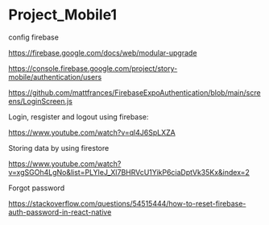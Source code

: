 # Project_Mobile1

config firebase

https://firebase.google.com/docs/web/modular-upgrade

https://console.firebase.google.com/project/story-mobile/authentication/users

https://github.com/mattfrances/FirebaseExpoAuthentication/blob/main/screens/LoginScreen.js

Login, resgister and logout using firebase:

https://www.youtube.com/watch?v=ql4J6SpLXZA

Storing data by using firestore

https://www.youtube.com/watch?v=xgSGOh4LgNo&list=PLYleJ_Xl7BHRVcU1YikP6ciaDptVk35Kx&index=2

Forgot password

https://stackoverflow.com/questions/54515444/how-to-reset-firebase-auth-password-in-react-native
